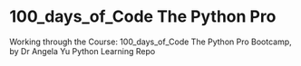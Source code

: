 # 100_days_of_Code The Python Pro  
Working through the Course: 100_days_of_Code The Python Pro
Bootcamp, by Dr Angela Yu 
Python Learning Repo
